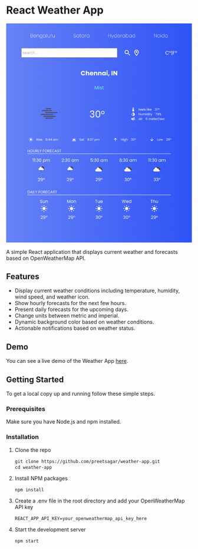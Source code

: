 # React Weather App

![Weather App Screenshot](./public/weatherApp.png)

A simple React application that displays current weather and forecasts based on OpenWeatherMap API.

## Features

- Display current weather conditions including temperature, humidity, wind speed, and weather icon.
- Show hourly forecasts for the next few hours.
- Present daily forecasts for the upcoming days.
- Change units between metric and imperial.
- Dynamic background color based on weather conditions.
- Actionable notifications based on weather status.

## Demo

You can see a live demo of the Weather App [here](https://your-weather-app-url).

## Getting Started

To get a local copy up and running follow these simple steps.

### Prerequisites

Make sure you have Node.js and npm installed.

### Installation

1. Clone the repo
   ```
   git clone https://github.com/preetsagar/weather-app.git
   cd weather-app
   ```
2. Install NPM packages
   ```
   npm install
   ```
3. Create a .env file in the root directory and add your OpenWeatherMap API key
   ```
   REACT_APP_API_KEY=your_openweathermap_api_key_here
   ```
4. Start the development server
   ```
   npm start
   ```
